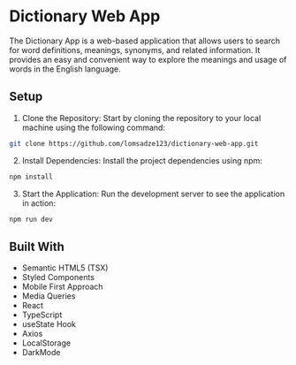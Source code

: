 # Dictionary Web App

The Dictionary App is a web-based application that allows users to search for word definitions, meanings, synonyms, and related information. It provides an easy and convenient way to explore the meanings and usage of words in the English language.

## Setup
1. Clone the Repository: Start by cloning the repository to your local machine using the following command:
```bash
git clone https://github.com/lomsadze123/dictionary-web-app.git
```
2. Install Dependencies: Install the project dependencies using npm:
```bash
npm install
```
3. Start the Application: Run the development server to see the application in action:

```bash
npm run dev
```

## Built With
- Semantic HTML5 (TSX)
- Styled Components
- Mobile First Approach
- Media Queries
- React
- TypeScript
- useState Hook
- Axios
- LocalStorage
- DarkMode
